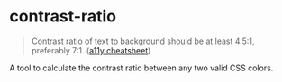 # contrast-ratio

>Contrast ratio of text to background should be at least 4.5:1, preferably 7:1. ([a11y cheatsheet](http://bitsofco.de/2015/the-accessibility-cheatsheet/))

A tool to calculate the contrast ratio between any two valid CSS colors.


